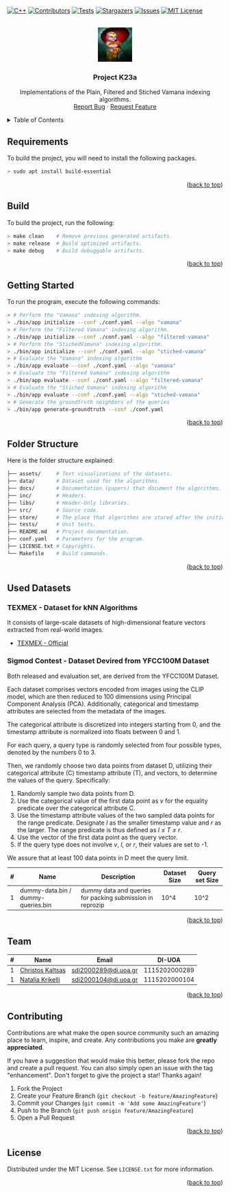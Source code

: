 <!-- Improved compatibility of back to top link: See: https://github.com/xcalts/di-uoa-project-k23a/pull/73 -->

<a id="readme-top"></a>

[![C++][C++]][C++-url]
[![Contributors][contributors-shield]][contributors-url]
[![Tests][tests-shield]][tests-url]
[![Stargazers][stars-shield]][stars-url]
[![Issues][issues-shield]][issues-url]
[![MIT License][license-shield]][license-url]

<!-- PROJECT LOGO -->
<br />
<div align="center">
  <a href="https://github.com/xcalts/di-uoa-project-k23a">
    <img src=".github/logo.png" alt="Logo" width="80" height="80">
  </a>

  <h3 align="center">Project K23a</h3>

  <p align="center">
    Implementations of the Plain, Filtered and Stiched Vamana indexing algorithms.
    <br />
    <a href="https://github.com/xcalts/di-uoa-project-k23a/issues/new?labels=bug&template=bug-report---.md">Report Bug</a>
    ·
    <a href="https://github.com/xcalts/di-uoa-project-k23a/issues/new?labels=enhancement&template=feature-request---.md">Request Feature</a>
  </p>
</div>

<!-- TABLE OF CONTENTS -->
<details>
  <summary>Table of Contents</summary>
  <ol>
    <li><a href="#requirements">Requirements</a></li>
    <li><a href="#build">Build</a></li>
    <li><a href="#getting-started">Getting Started</a></li>
    <li><a href="#folder-structure">Folder Structure</a></li>
    <li><a href="#used-datasets">Used Datasets</a></li>
    <li><a href="#team">Team</a></li>
    <li><a href="#contributing">Contributing</a></li>
    <li><a href="#license">License</a></li>
  </ol>
</details>

## Requirements

To build the project, you will need to install the following packages.

```sh
> sudo apt install build-essential
```

<p align="right">(<a href="#readme-top">back to top</a>)</p>

## Build

To build the project, run the following:

```sh
> make clean    # Remove previous generated artifacts.
> make release  # Build optimized artifacts.
> make debug    # Build debuggable artifacts.
```

<p align="right">(<a href="#readme-top">back to top</a>)</p>

## Getting Started

To run the program, execute the following commands:

```sh
> # Perform the "Vamana" indexing algorithm.
> ./bin/app initialize --conf ./conf.yaml --algo "vamana"
> # Perform the "Filtered Vamana" indexing algorithm.
> ./bin/app initialize --conf ./conf.yaml --algo "filtered-vamana"
> # Perform the "StichedVamana" indexing algorithm.
> ./bin/app initialize --conf ./conf.yaml --algo "stiched-vamana"
> # Evaluate the "Vamana" indexing algorithm
> ./bin/app evaluate --conf ./conf.yaml --algo "vamana"
> # Evaluate the "Filtered Vamana" indexing algorithm
> ./bin/app evaluate --conf ./conf.yaml --algo "filtered-vamana"
> # Evaluate the "Stiched Vamana" indexing algorithm
> ./bin/app evaluate --conf ./conf.yaml --algo "stiched-vamana"
> # Generate the groundtruth neighbors of the queries
> ./bin/app generate-groundtruth --conf ./conf.yaml
```

<p align="right">(<a href="#readme-top">back to top</a>)</p>

## Folder Structure

Here is the folder structure explained:

```sh
├── assets/     # Text visualizations of the datasets.
├── data/       # Dataset used for the algorithms.
├── docs/       # Documentation (papers) that document the algorithms.
├── inc/        # Headers.
├── libs/       # Header-Only libraries.
├── src/        # Source code.
├── store/      # The place that algorithms are stored after the initialization.
├── tests/      # Unit tests.
├── README.md   # Project documentation.
├── conf.yaml   # Parameters for the program.
├── LICENSE.txt # Copyrights.
└── Makefile    # Build commands.
```

<p align="right">(<a href="#readme-top">back to top</a>)</p>

## Used Datasets

### TEXMEX - Dataset for kNN Algorithms

It consists of large-scale datasets of high-dimensional feature vectors extracted from real-world images.

- [TEXMEX - Official](http://corpus-texmex.irisa.fr/)

### Sigmod Contest - Dataset Devired from YFCC100M Dataset

Both released and evaluation set, are derived from the YFCC100M Dataset.

Each dataset comprises vectors encoded from images using the CLIP model, which are then reduced to 100 dimensions using Principal Component Analysis (PCA). Additionally, categorical and timestamp attributes are selected from the metadata of the images.

The categorical attribute is discretized into integers starting from 0, and the timestamp attribute is normalized into floats between 0 and 1.

For each query, a query type is randomly selected from four possible types, denoted by the numbers 0 to 3.

Then, we randomly choose two data points from dataset D, utilizing their categorical attribute (C) timestamp attribute (T), and vectors, to determine the values of the query. Specifically:

1. Randomly sample two data points from D.
2. Use the categorical value of the first data point as _v_ for the equality predicate over the categorical attribute C.
3. Use the timestamp attribute values of the two sampled data points for the range predicate. Designate _l_ as the smaller timestamp value and _r_ as the larger. The range predicate is thus defined as _l ≤ T ≤ r_.
4. Use the vector of the first data point as the query vector.
5. If the query type does not involve _v_, _l_, or _r_, their values are set to -1.

We assure that at least 100 data points in D meet the query limit.

| #   | Name                               | Description                                               | Dataset Size | Query set Size |
| --- | ---------------------------------- | --------------------------------------------------------- | ------------ | -------------- |
| 1   | dummy-data.bin / dummy-queries.bin | dummy data and queries for packing submission in reprozip | 10^4         | 10^2           |

<p align="right">(<a href="#readme-top">back to top</a>)</p>

## Team

| #   | Name                                               | Email                | DI-UOA        |
| --- | -------------------------------------------------- | -------------------- | ------------- |
| 1   | [Christos Kaltsas](https://github.com/xcalts)      | sdi2000289@di.uoa.gr | 1115202000289 |
| 1   | [Natalia Krikelli](https://github.com/nataliakrik) | sdi2000104@di.uoa.gr | 1115202000104 |

<p align="right">(<a href="#readme-top">back to top</a>)</p>

## Contributing

Contributions are what make the open source community such an amazing place to learn, inspire, and create. Any contributions you make are **greatly appreciated**.

If you have a suggestion that would make this better, please fork the repo and create a pull request. You can also simply open an issue with the tag "enhancement".
Don't forget to give the project a star! Thanks again!

1. Fork the Project
2. Create your Feature Branch (`git checkout -b feature/AmazingFeature`)
3. Commit your Changes (`git commit -m 'Add some AmazingFeature'`)
4. Push to the Branch (`git push origin feature/AmazingFeature`)
5. Open a Pull Request

<p align="right">(<a href="#readme-top">back to top</a>)</p>

## License

Distributed under the MIT License. See `LICENSE.txt` for more information.

<p align="right">(<a href="#readme-top">back to top</a>)</p>

<!-- MARKDOWN LINKS & IMAGES -->
<!-- https://www.markdownguide.org/basic-syntax/#reference-style-links -->

[contributors-shield]: https://img.shields.io/github/contributors/xcalts/di-uoa-project-k23a.svg?style=for-the-badge
[contributors-url]: https://github.com/xcalts/di-uoa-project-k23a/graphs/contributors
[tests-shield]: https://img.shields.io/github/actions/workflow/status/xcalts/di-uoa-project-k23a/ci.yml?style=for-the-badge&label=TESTS
[tests-url]: https://github.com/xcalts/di-uoa-project-k23a/actions/workflows/ci.yml
[stars-shield]: https://img.shields.io/github/stars/xcalts/di-uoa-project-k23a.svg?style=for-the-badge
[stars-url]: https://github.com/xcalts/di-uoa-project-k23a/stargazers
[issues-shield]: https://img.shields.io/github/issues/xcalts/di-uoa-project-k23a.svg?style=for-the-badge
[issues-url]: https://github.com/xcalts/di-uoa-project-k23a/issues
[license-shield]: https://img.shields.io/github/license/xcalts/di-uoa-project-k23a.svg?style=for-the-badge
[license-url]: https://github.com/xcalts/di-uoa-project-k23a/blob/master/LICENSE.txt
[C++]: https://img.shields.io/badge/-C++-blue?style=for-the-badge
[C++-url]: https://cplusplus.com/
